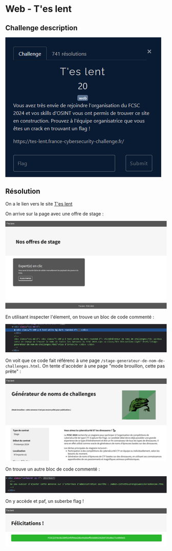 # Web - T'es lent

## Challenge description

![Challenge description](./imgs/desc_web_tes_lent.PNG)

## Résolution

On a le lien vers le site [T'es lent](https://tes-lent.france-cybersecurity-challenge.fr/)

On arrive sur la page avec une offre de stage :

![Page d'accueil](./imgs/tes_lent_1.PNG)

En utilisant inspecter l'élement, on trouve un bloc de code commenté :

![Code commenté](./imgs/tes_lent_2.PNG)

On voit que ce code fait référenc à une page `/stage-generateur-de-nom-de-challenges.html`. On tente d'accèder à une page "mode brouillon, cette pas prête" :

![Page brouillon](./imgs/tes_lent_3.PNG)

On trouve un autre bloc de code commenté :

![Code commenté](./imgs/tes_lent_4.PNG)

On y accède et paf, un suberbe flag !

![Flag](./imgs/tes_lent_flag.PNG)